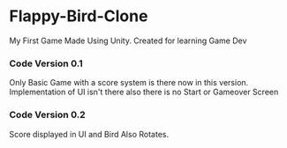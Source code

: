 # Flappy-Bird-Clone
 My First Game Made Using Unity. Created for learning Game Dev

<h3>Code Version 0.1</h3>
Only Basic Game with a score system is there now in this version. Implementation of UI isn't there also there is no Start or Gameover Screen

<h3>Code Version 0.2</h3>
Score displayed in UI and Bird Also Rotates.
